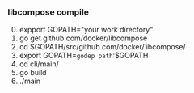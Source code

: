 ### libcompose compile
0. expport GOPATH="your work directory"
1. go get github.com/docker/libcompose
2. cd $GOPATH/src/github.com/docker/libcompose/
3. export GOPATH=`godep path`:$GOPATH
4. cd cli/main/
5. go build
6. ./main
